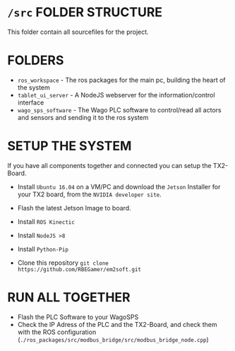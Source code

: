 # `/src` FOLDER STRUCTURE


This folder contain all sourcefiles for the project.

# FOLDERS
* `ros_workspace` - The ros packages for the main pc, building the heart of the system
* `tablet_ui_server` - A NodeJS webserver for the information/control interface
* `wago_sps_software` - The Wago PLC software to control/read all actors and sensors and sending it to the ros system



# SETUP THE SYSTEM
If you have all components together and connected you can setup the TX2-Board.
* Install `Ubuntu 16.04` on a VM/PC and download the `Jetson` Installer for your TX2 board, from the `NVIDIA developer site`.
* Flash the latest Jetson Image to board.


* Install `ROS Kinectic`
* Install `NodeJS >8`
* Install `Python-Pip`


* Clone this repository `git clone https://github.com/RBEGamer/em2soft.git`




# RUN ALL TOGETHER


* Flash the PLC Software to your WagoSPS
* Check the IP Adress of the PLC and the TX2-Board, and check them with the ROS configuration (`./ros_packages/src/modbus_bridge/src/modbus_bridge_node.cpp`)

